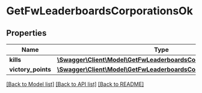 # GetFwLeaderboardsCorporationsOk

## Properties
Name | Type | Description | Notes
------------ | ------------- | ------------- | -------------
**kills** | [**\Swagger\Client\Model\GetFwLeaderboardsCorporationsKills**](GetFwLeaderboardsCorporationsKills.md) |  | 
**victory_points** | [**\Swagger\Client\Model\GetFwLeaderboardsCorporationsVictoryPoints**](GetFwLeaderboardsCorporationsVictoryPoints.md) |  | 

[[Back to Model list]](../README.md#documentation-for-models) [[Back to API list]](../README.md#documentation-for-api-endpoints) [[Back to README]](../README.md)


